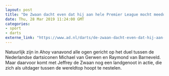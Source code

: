 ```yaml
---
layout: post
title: "De Zwaan dacht even dat hij aan hele Premier League mocht meedoen"
date: Thu, 28 Mar 2019 11:24:00 GMT
categories: 
- sport 
- darts 
externe_link: "https://www.ad.nl/darts/de-zwaan-dacht-even-dat-hij-aan-hele-premier-league-mocht-meedoen~acc4ed3e/"
---
```


Natuurlijk zijn in Ahoy vanavond alle ogen gericht op het duel tussen de Nederlandse dartsiconen Michael van Gerwen en Raymond van Barneveld. Maar daarvoor komt met Jeffrey de Zwaan nog een landgenoot in actie, die zich als uitdager tussen de wereldtop hoopt te nestelen.
